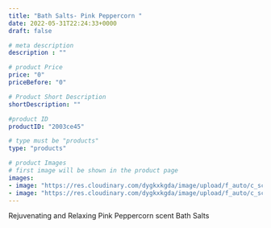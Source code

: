 ```yaml
---
title: "Bath Salts- Pink Peppercorn "
date: 2022-05-31T22:24:33+0000
draft: false

# meta description
description : ""

# product Price
price: "0"
priceBefore: "0"

# Product Short Description
shortDescription: ""

#product ID
productID: "2003ce45"

# type must be "products"
type: "products"

# product Images
# first image will be shown in the product page
images:
- image: "https://res.cloudinary.com/dygkxkgda/image/upload/f_auto/c_scale,fl_progressive,q_auto:good,w_640/product-images/19lKnpm6tCBrcExRdyYQ_Y1Gb9GHGjmCp"
- image: "https://res.cloudinary.com/dygkxkgda/image/upload/f_auto/c_scale,fl_progressive,q_auto:good,w_640/product-images/1yNi7hlTHBLmyhCnUQ0plqsqLAYrc6duG"
---
```


Rejuvenating and Relaxing Pink Peppercorn scent Bath Salts
